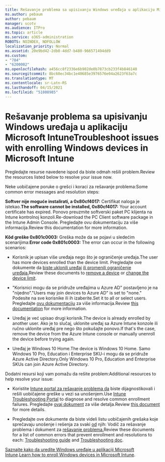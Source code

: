 ```yaml
---
title: Rešavanje problema sa upisivanju Windows uređaja u aplikaciju Microsoft Intune
ms.author: pebaum
author: pebaum
manager: scotv
ms.audience: ITPro
ms.topic: article
ms.service: o365-administration
ROBOTS: NOINDEX, NOFOLLOW
localization_priority: Normal
ms.assetid: 20e9bd42-2db0-4dd7-b480-966571494dd9
ms.custom:
- "784"
- "6200002"
ms.openlocfilehash: a456cc8f2336e6b902de0b7873cb233f4b846140
ms.sourcegitcommit: 8bc60ec34bc1e40685e3976576e04a2623f63a7c
ms.translationtype: MT
ms.contentlocale: sr-Latn-RS
ms.lasthandoff: 04/15/2021
ms.locfileid: "51808985"
---
```

# <a name="troubleshoot-issues-with-enrolling-windows-devices-in-microsoft-intune"></a><span data-ttu-id="0c215-102">Rešavanje problema sa upisivanju Windows uređaja u aplikaciju Microsoft Intune</span><span class="sxs-lookup"><span data-stu-id="0c215-102">Troubleshoot issues with enrolling Windows devices in Microsoft Intune</span></span>

<span data-ttu-id="0c215-103">Pregledajte resurse navedene ispod da biste odmah rešili problem.</span><span class="sxs-lookup"><span data-stu-id="0c215-103">Review the resources listed below to resolve your issue now.</span></span>
  
<span data-ttu-id="0c215-104">Neke uobičajene poruke o grešci i koraci za rešavanje problema:</span><span class="sxs-lookup"><span data-stu-id="0c215-104">Some common error messages and resolution steps:</span></span>
  
 <span data-ttu-id="0c215-105">**Softver nije moguće instalirati, a 0x80cf4017:** Certifikat naloga je istekao.</span><span class="sxs-lookup"><span data-stu-id="0c215-105">**The software cannot be installed, 0x80cf4017:** Your account certificate has expired.</span></span> <span data-ttu-id="0c215-106">Ponovo preuzmite softverski paket PC klijenta na Intune kontrolnoj konzoli.</span><span class="sxs-lookup"><span data-stu-id="0c215-106">Re-download the PC Client software package in the Intune Admin Console.</span></span> <span data-ttu-id="0c215-107">Pregledajte ovu dokumentaciju za više informacija.</span><span class="sxs-lookup"><span data-stu-id="0c215-107">Review this documentation for more information.</span></span>
  
 <span data-ttu-id="0c215-108">**Kôd greške 0x801c0003:** Greška može da se pojavi u sledećim scenarijima:</span><span class="sxs-lookup"><span data-stu-id="0c215-108">**Error code 0x801c0003:** The error can occur in the following scenarios:</span></span>
  
-  <span data-ttu-id="0c215-109">Korisnik je upisan više uređaja nego što je ograničenje uređaja.</span><span class="sxs-lookup"><span data-stu-id="0c215-109">The user has more devices enrolled than the device limit.</span></span> <span data-ttu-id="0c215-110">Pregledajte ove dokumente da [biste uklonili uređaj](https://docs.microsoft.com/intune/devices-wipe) [ili promenili ograničenje uređaja.](https://docs.microsoft.com/intune/enrollment-restrictions-set#set-device-limit-restrictions)</span><span class="sxs-lookup"><span data-stu-id="0c215-110">Review these documents to [remove a device](https://docs.microsoft.com/intune/devices-wipe) or [change the device limit](https://docs.microsoft.com/intune/enrollment-restrictions-set#set-device-limit-restrictions).</span></span>

-  <span data-ttu-id="0c215-111">"Korisnici mogu da se pridruže uređajima u Azure AD" postavljeno je na "nijedno".</span><span class="sxs-lookup"><span data-stu-id="0c215-111">"Users may join devices to Azure AD" is set to "none."</span></span> <span data-ttu-id="0c215-112">Podesite na sve korisnike ili ih izaberite.</span><span class="sxs-lookup"><span data-stu-id="0c215-112">Set it to all or select users.</span></span> <span data-ttu-id="0c215-113">Pregledajte [ovu dokumentaciju](https://docs.microsoft.com/azure/active-directory/device-management-azure-portal#configure-device-settings) za više informacija.</span><span class="sxs-lookup"><span data-stu-id="0c215-113">Review [this documentation](https://docs.microsoft.com/azure/active-directory/device-management-azure-portal#configure-device-settings) for more information.</span></span>

-  <span data-ttu-id="0c215-114">Uređaj je već upisao drugi korisnik.</span><span class="sxs-lookup"><span data-stu-id="0c215-114">The device is already enrolled by another user.</span></span> <span data-ttu-id="0c215-115">Ako je to slučaj, uklonite uređaj sa Azure Intune konzole ili ručno uklonite uređaj pre nego što pokušajte ponovo.</span><span class="sxs-lookup"><span data-stu-id="0c215-115">If that's the case, remove the device from the Azure Intune console or manually unenroll the device before trying again.</span></span>

-  <span data-ttu-id="0c215-116">Uređaj je Windows 10 Home.</span><span class="sxs-lookup"><span data-stu-id="0c215-116">The device is Windows 10 Home.</span></span> <span data-ttu-id="0c215-117">Samo Windows 10 Pro, Education i Enterprise SKU-i mogu da se pridruže Azure Active Directory.</span><span class="sxs-lookup"><span data-stu-id="0c215-117">Only Windows 10 Pro, Education and Enterprise SKUs can join Azure Active Directory.</span></span>

<span data-ttu-id="0c215-118">Dodatni resursi koji vam pomažu da rešite problem:</span><span class="sxs-lookup"><span data-stu-id="0c215-118">Additional resources to help resolve your issue:</span></span>
  
-  <span data-ttu-id="0c215-119">Koristite [Intune portal za rešavanje problema da](https://devicemanagement.microsoft.com/#blade/Microsoft_Intune_DeviceSettings/TroubleshootBlade) biste dijagnostikovali i rešili uobičajene greške u vezi sa unošenjem.</span><span class="sxs-lookup"><span data-stu-id="0c215-119">Use [Intune Troubleshooting Portal](https://devicemanagement.microsoft.com/#blade/Microsoft_Intune_DeviceSettings/TroubleshootBlade) to diagnose and resolve common enrollment failures.</span></span> <span data-ttu-id="0c215-120">Pregledajte [ovaj dokument](https://docs.microsoft.com/intune/help-desk-operators) za više detalja.</span><span class="sxs-lookup"><span data-stu-id="0c215-120">Review [this document](https://docs.microsoft.com/intune/help-desk-operators) for more details.</span></span>

-  <span data-ttu-id="0c215-121">Pregledajte ove dokumente da biste videli listu uobičajenih grešaka koje sprečavaju unošenje i rešenja za svaki [od](https://support.microsoft.com/help/4089533/troubleshooting-windows-device-enrollment-problems-in-microsoft-intune) njih: Vodič za rešavanje problema i dokument za [rešavanje problema.](https://docs.microsoft.com/troubleshoot/mem/intune/troubleshoot-device-enrollment-in-intune)</span><span class="sxs-lookup"><span data-stu-id="0c215-121">Review these documents for a list of common errors that prevent enrollment and resolutions to each: [Troubleshooting guide](https://support.microsoft.com/help/4089533/troubleshooting-windows-device-enrollment-problems-in-microsoft-intune) and [Troubleshooting doc](https://docs.microsoft.com/troubleshoot/mem/intune/troubleshoot-device-enrollment-in-intune).</span></span>

<span data-ttu-id="0c215-122">[Saznajte kako da uredite Windows uređaje u aplikaciji Microsoft Intune](https://docs.microsoft.com/intune/windows-enroll).</span><span class="sxs-lookup"><span data-stu-id="0c215-122">[Learn how to enroll Windows devices in Microsoft Intune](https://docs.microsoft.com/intune/windows-enroll).</span></span>
